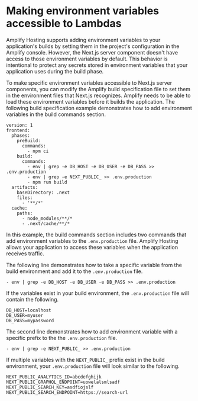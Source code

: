 # Making environment variables accessible to Lambdas<a name="ssr-environment-variables"></a>

Amplify Hosting supports adding environment variables to your application's builds by setting them in the project's configuration in the Amplify console\. However, the Next\.js server component doesn't have access to those environment variables by default\. This behavior is intentional to protect any secrets stored in environment variables that your application uses during the build phase\.

To make specific environment variables accessible to Next\.js server components, you can modify the Amplify build specification file to set them in the environment files that Next\.js recognizes\. Amplify needs to be able to load these environment variables before it builds the application\. The following build specification example demonstrates how to add environment variables in the build commands section\.

```
version: 1
frontend:
  phases:
    preBuild:
      commands:
        - npm ci
    build:
      commands:
        - env | grep -e DB_HOST -e DB_USER -e DB_PASS >> .env.production
        - env | grep -e NEXT_PUBLIC_ >> .env.production
        - npm run build
  artifacts:
    baseDirectory: .next
    files:
      - '**/*'
  cache:
    paths:
      - node_modules/**/*
      - .next/cache/**/*
```

In this example, the build commands section includes two commands that add environment variables to the `.env.production` file\. Amplify Hosting allows your application to access these variables when the application receives traffic\.

The following line demonstrates how to take a specific variable from the build environment and add it to the `.env.production` file\.

```
- env | grep -e DB_HOST -e DB_USER -e DB_PASS >> .env.production
```

If the variables exist in your build environment, the `.env.production` file will contain the following\.

```
DB_HOST=localhost
DB_USER=myuser
DB_PASS=mypassword
```

The second line demonstrates how to add environment variable with a specific prefix to the the `.env.production` file\.

```
- env | grep -e NEXT_PUBLIC_ >> .env.production
```

If multiple variables with the `NEXT_PUBLIC_` prefix exist in the build environment, your `.env.production` file will look similar to the following\.

```
NEXT_PUBLIC_ANALYTICS_ID=abcdefghijk
NEXT_PUBLIC_GRAPHQL_ENDPOINT=uowelalsmlsadf
NEXT_PUBLIC_SEARCH_KEY=asdfiojslf
NEXT_PUBLIC_SEARCH_ENDPOINT=https://search-url
```